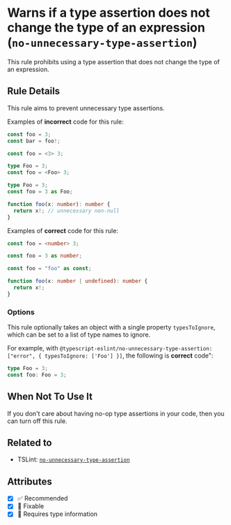 # Warns if a type assertion does not change the type of an expression (`no-unnecessary-type-assertion`)

This rule prohibits using a type assertion that does not change the type of an
expression.

## Rule Details

This rule aims to prevent unnecessary type assertions.

Examples of **incorrect** code for this rule:

```ts
const foo = 3;
const bar = foo!;
```

```ts
const foo = <3> 3;
```

```ts
type Foo = 3;
const foo = <Foo> 3;
```

```ts
type Foo = 3;
const foo = 3 as Foo;
```

```ts
function foo(x: number): number {
  return x!; // unnecessary non-null
}
```

Examples of **correct** code for this rule:

```ts
const foo = <number> 3;
```

```ts
const foo = 3 as number;
```

```ts
const foo = "foo" as const;
```

```ts
function foo(x: number | undefined): number {
  return x!;
}
```

### Options

This rule optionally takes an object with a single property `typesToIgnore`,
which can be set to a list of type names to ignore.

For example, with
`@typescript-eslint/no-unnecessary-type-assertion: ["error", { typesToIgnore: ['Foo'] }]`,
the following is **correct** code":

```ts
type Foo = 3;
const foo: Foo = 3;
```

## When Not To Use It

If you don't care about having no-op type assertions in your code, then you can
turn off this rule.

## Related to

- TSLint:
  [`no-unnecessary-type-assertion`](https://palantir.github.io/tslint/rules/no-unnecessary-type-assertion/)

## Attributes

- [x] ✅ Recommended
- [x] 🔧 Fixable
- [x] 💭 Requires type information
